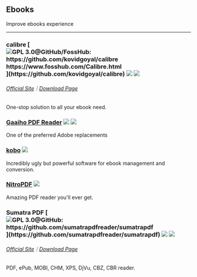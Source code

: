 ## Ebooks

Improve ebooks experience

---

### calibre [![](../assets/open-source-icon.png "GPL 3.0@GitHub/FossHub: https://github.com/kovidgoyal/calibre https://www.fosshub.com/Calibre.html")](https://github.com/kovidgoyal/calibre) ![](../assets/earth-globe.png) ![](../assets/usb.png)

###### [Official Site](http://calibre-ebook.com/)｜[Download Page](http://calibre-ebook.com/download)

One-stop solution to all your ebook need.

### [Gaaiho PDF Reader](http://pdf.gaaiho.com/index.php) ![](../assets/earth-globe.png) ![](../assets/multi_platform.png)

One of the preferred Adobe replacements

### [kobo](https://www.kobo.com/desktop) ![](../assets/earth-globe.png)

Incredibly ugly but powerful software for ebook management and conversion.

### [NitroPDF](https://www.gonitro.com/pdf-reader) ![](../assets/earth-globe.png)

Amazing PDF reader you'll ever get.

### Sumatra PDF [![](../assets/open-source-icon.png "GPL 3.0@GitHub: https://github.com/sumatrapdfreader/sumatrapdf")](https://github.com/sumatrapdfreader/sumatrapdf) ![](../assets/earth-globe.png) ![](../assets/usb.png)

###### [Official Site](http://www.sumatrapdfreader.org/free-pdf-reader.html)｜[Download Page](http://www.sumatrapdfreader.org/download-free-pdf-viewer.html)

PDF, ePub, MOBI, CHM, XPS, DjVu, CBZ, CBR reader.

